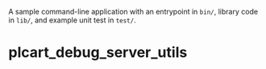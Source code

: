 A sample command-line application with an entrypoint in `bin/`, library code
in `lib/`, and example unit test in `test/`.
# plcart_debug_server_utils
